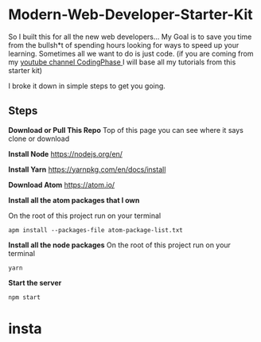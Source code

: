 # Modern-Web-Developer-Starter-Kit


So I built this for all the new web developers... My Goal is to save you time from the bullsh*t of spending hours looking for ways to speed up your learning. Sometimes all we want to do is just code.
(if you are coming from my  [youtube channel CodingPhase ](https://www.youtube.com/channel/UC46wWUso9H5KPQcoL9iE3Ug) I will base all my tutorials from this starter kit)

I broke it down in simple steps to get you going.

**Steps**
---------

**Download or Pull This Repo**
	Top of this page you can see where it says clone or download

 **Install Node**
	https://nodejs.org/en/

**Install Yarn**
	https://yarnpkg.com/en/docs/install

**Download Atom**
	https://atom.io/

**Install all the atom packages that I own**

On the root of this project run on your terminal

    apm install --packages-file atom-package-list.txt

 **Install all the node packages**
On the root of this project run on your terminal


    yarn


**Start the server**

    npm start
# insta
